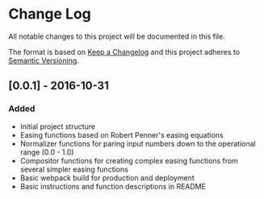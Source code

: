 # Change Log
All notable changes to this project will be documented in this file.

The format is based on [Keep a Changelog](http://keepachangelog.com/) and this project adheres to [Semantic Versioning](http://semver.org/).

## [0.0.1] - 2016-10-31
### Added
- Initial project structure
- Easing functions based on Robert Penner's easing equations
- Normalizer functions for paring input numbers down to the operational range (0.0 - 1.0)
- Compositor functions for creating complex easing functions from several simpler easing functions
- Basic webpack build for production and deployment
- Basic instructions and function descriptions in README
